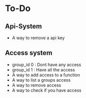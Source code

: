 # To-Do

## Api-System
 - A way to remove a api key

## Access system
 - group_id 0 : Dont have any access
 - group_id 1 : Have all the access
 - A way to add access to a function
 - A way to list a groups access
 - A way to remove access
 - A way to check if you have access